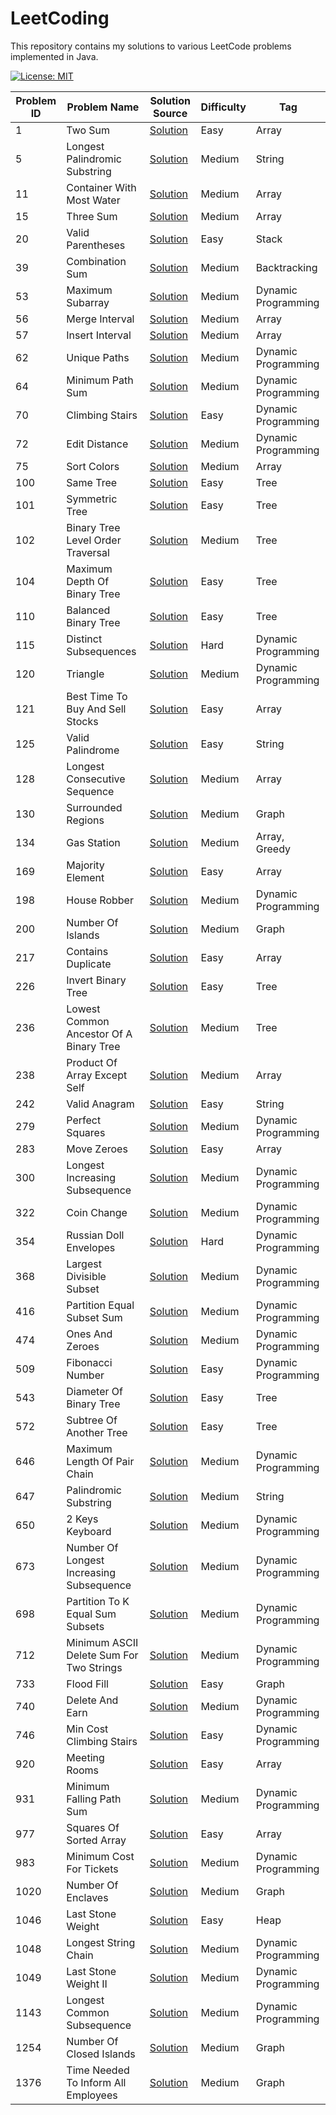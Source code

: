 # LeetCoding

This repository contains my solutions to various LeetCode problems implemented in Java.

[![License: MIT](https://img.shields.io/badge/License-MIT-yellow.svg)](https://github.com/anirudhology/LeetCoding/blob/main/LICENSE)

| Problem ID | Problem Name                             | Solution Source                                                                                                    | Difficulty | Tag                 |
|------------|------------------------------------------|--------------------------------------------------------------------------------------------------------------------|------------|---------------------|
| 1          | Two Sum                                  | [Solution](src/main/java/com/anirudhology/leetcoding/array/TwoSum.java)                                            | Easy       | Array               |
| 5          | Longest Palindromic Substring            | [Solution](src/main/java/com/anirudhology/leetcoding/string/LongestPalindromicSubstring.java)                      | Medium     | String              |
| 11         | Container With Most Water                | [Solution](src/main/java/com/anirudhology/leetcoding/array/ContainerWithMostWater.java)                            | Medium     | Array               |
| 15         | Three Sum                                | [Solution](src/main/java/com/anirudhology/leetcoding/array/ThreeSum.java)                                          | Medium     | Array               |
| 20         | Valid Parentheses                        | [Solution](src/main/java/com/anirudhology/leetcoding/stack/ValidParentheses.java)                                  | Easy       | Stack               |
| 39         | Combination Sum                          | [Solution](src/main/java/com/anirudhology/leetcoding/backtracking/CombinationSum.java)                             | Medium     | Backtracking        |
| 53         | Maximum Subarray                         | [Solution](src/main/java/com/anirudhology/leetcoding/dynamicprogramming/MaximumSubarray.java)                      | Medium     | Dynamic Programming |
| 56         | Merge Interval                           | [Solution](src/main/java/com/anirudhology/leetcoding/array/MergeIntervals.java)                                    | Medium     | Array               |
| 57         | Insert Interval                          | [Solution](src/main/java/com/anirudhology/leetcoding/array/InsertInterval.java)                                    | Medium     | Array               |
| 62         | Unique Paths                             | [Solution](src/main/java/com/anirudhology/leetcoding/dynamicprogramming/UniquePaths.java)                          | Medium     | Dynamic Programming |
| 64         | Minimum Path Sum                         | [Solution](src/main/java/com/anirudhology/leetcoding/dynamicprogramming/MinimumPathSum.java)                       | Medium     | Dynamic Programming |
| 70         | Climbing Stairs                          | [Solution](src/main/java/com/anirudhology/leetcoding/dynamicprogramming/ClimbingStairs.java)                       | Easy       | Dynamic Programming |
| 72         | Edit Distance                            | [Solution](src/main/java/com/anirudhology/leetcoding/dynamicprogramming/EditDistance.java)                         | Medium     | Dynamic Programming |
| 75         | Sort Colors                              | [Solution](src/main/java/com/anirudhology/leetcoding/array/SortColors.java)                                        | Medium     | Array               |
| 100        | Same Tree                                | [Solution](src/main/java/com/anirudhology/leetcoding/tree/SameTree.java)                                           | Easy       | Tree                |
| 101        | Symmetric Tree                           | [Solution](src/main/java/com/anirudhology/leetcoding/tree/SymmetricTree.java)                                      | Easy       | Tree                |
| 102        | Binary Tree Level Order Traversal        | [Solution](src/main/java/com/anirudhology/leetcoding/tree/BinaryTreeLevelOrderTraversal.java)                      | Medium     | Tree                |
| 104        | Maximum Depth Of Binary Tree             | [Solution](src/main/java/com/anirudhology/leetcoding/tree/MaximumDepthOfBinaryTree.java)                           | Easy       | Tree                |
| 110        | Balanced Binary Tree                     | [Solution](src/main/java/com/anirudhology/leetcoding/tree/BalancedBinaryTree.java)                                 | Easy       | Tree                |
| 115        | Distinct Subsequences                    | [Solution](src/main/java/com/anirudhology/leetcoding/dynamicprogramming/DistinctSubsequences.java)                 | Hard       | Dynamic Programming |
| 120        | Triangle                                 | [Solution](src/main/java/com/anirudhology/leetcoding/dynamicprogramming/Triangle.java)                             | Medium     | Dynamic Programming |
| 121        | Best Time To Buy And Sell Stocks         | [Solution](src/main/java/com/anirudhology/leetcoding/array/BestTimeToBuyAndSellStocks.java)                        | Easy       | Array               |
| 125        | Valid Palindrome                         | [Solution](src/main/java/com/anirudhology/leetcoding/string/ValidPalindrome.java)                                  | Easy       | String              |
| 128        | Longest Consecutive Sequence             | [Solution](src/main/java/com/anirudhology/leetcoding/array/LongestConsecutiveSequence.java)                        | Medium     | Array               |
| 130        | Surrounded Regions                       | [Solution](src/main/java/com/anirudhology/leetcoding/graph/SurroundedRegions.java)                                 | Medium     | Graph               |
| 134        | Gas Station                              | [Solution](src/main/java/com/anirudhology/leetcoding/array/GasStation.java)                                        | Medium     | Array, Greedy       |
| 169        | Majority Element                         | [Solution](src/main/java/com/anirudhology/leetcoding/array/MajorityElement.java)                                   | Easy       | Array               |
| 198        | House Robber                             | [Solution](src/main/java/com/anirudhology/leetcoding/dynamicprogramming/HouseRobber.java)                          | Medium     | Dynamic Programming |
| 200        | Number Of Islands                        | [Solution](src/main/java/com/anirudhology/leetcoding/graph/NumberOfIslands.java)                                   | Medium     | Graph               |
| 217        | Contains Duplicate                       | [Solution](src/main/java/com/anirudhology/leetcoding/array/ContainsDuplicate.java)                                 | Easy       | Array               |
| 226        | Invert Binary Tree                       | [Solution](src/main/java/com/anirudhology/leetcoding/tree/InvertBinaryTree.java)                                   | Easy       | Tree                |
| 236        | Lowest Common Ancestor Of A Binary Tree  | [Solution](src/main/java/com/anirudhology/leetcoding/tree/LowestCommonAncestorOfABinaryTree.java)                  | Medium     | Tree                |
| 238        | Product Of Array Except Self             | [Solution](src/main/java/com/anirudhology/leetcoding/array/ProductOfArrayExceptSelf.java)                          | Medium     | Array               |
| 242        | Valid Anagram                            | [Solution](src/main/java/com/anirudhology/leetcoding/string/ValidAnagram.java)                                     | Easy       | String              |
| 279        | Perfect Squares                          | [Solution](src/main/java/com/anirudhology/leetcoding/dynamicprogramming/PerfectSquares.java)                       | Medium     | Dynamic Programming |
| 283        | Move Zeroes                              | [Solution](src/main/java/com/anirudhology/leetcoding/array/MoveZeroes.java)                                        | Easy       | Array               |
| 300        | Longest Increasing Subsequence           | [Solution](src/main/java/com/anirudhology/leetcoding/dynamicprogramming/LongestIncreasingSubsequence.java)         | Medium     | Dynamic Programming |
| 322        | Coin Change                              | [Solution](src/main/java/com/anirudhology/leetcoding/dynamicprogramming/CoinChange.java)                           | Medium     | Dynamic Programming |
| 354        | Russian Doll Envelopes                   | [Solution](src/main/java/com/anirudhology/leetcoding/dynamicprogramming/RussianDollEnvelopes.java)                 | Hard       | Dynamic Programming |
| 368        | Largest Divisible Subset                 | [Solution](src/main/java/com/anirudhology/leetcoding/dynamicprogramming/LargestDivisibleSubset.java)               | Medium     | Dynamic Programming |
| 416        | Partition Equal Subset Sum               | [Solution](src/main/java/com/anirudhology/leetcoding/dynamicprogramming/PartitionEqualSubsetSum.java)              | Medium     | Dynamic Programming |
| 474        | Ones And Zeroes                          | [Solution](src/main/java/com/anirudhology/leetcoding/dynamicprogramming/OnesAndZeroes.java)                        | Medium     | Dynamic Programming |
| 509        | Fibonacci Number                         | [Solution](src/main/java/com/anirudhology/leetcoding/dynamicprogramming/FibonacciNumber.java)                      | Easy       | Dynamic Programming |
| 543        | Diameter Of Binary Tree                  | [Solution](src/main/java/com/anirudhology/leetcoding/tree/DiameterOfBinaryTree.java)                               | Easy       | Tree                |
| 572        | Subtree Of Another Tree                  | [Solution](src/main/java/com/anirudhology/leetcoding/tree/SubtreeOfAnotherTree.java)                               | Easy       | Tree                |
| 646        | Maximum Length Of Pair Chain             | [Solution](src/main/java/com/anirudhology/leetcoding/dynamicprogramming/MaximumLengthOfPairChain.java)             | Medium     | Dynamic Programming |
| 647        | Palindromic Substring                    | [Solution](src/main/java/com/anirudhology/leetcoding/string/PalindromicSubstrings.java)                            | Medium     | String              |
| 650        | 2 Keys Keyboard                          | [Solution](src/main/java/com/anirudhology/leetcoding/dynamicprogramming/TwoKeysKeyboard.java)                      | Medium     | Dynamic Programming |
| 673        | Number Of Longest Increasing Subsequence | [Solution](src/main/java/com/anirudhology/leetcoding/dynamicprogramming/NumberOfLongestIncreasingSubsequence.java) | Medium     | Dynamic Programming |
| 698        | Partition To K Equal Sum Subsets         | [Solution](src/main/java/com/anirudhology/leetcoding/backtracking/PartitionToKEqualSumSubsets.java)                | Medium     | Dynamic Programming |
| 712        | Minimum ASCII Delete Sum For Two Strings | [Solution](src/main/java/com/anirudhology/leetcoding/dynamicprogramming/MinimumASCIIDeleteSumForTwoStrings.java)   | Medium     | Dynamic Programming |
| 733        | Flood Fill                               | [Solution](src/main/java/com/anirudhology/leetcoding/graph/FloodFill.java)                                         | Easy       | Graph               |
| 740        | Delete And Earn                          | [Solution](src/main/java/com/anirudhology/leetcoding/dynamicprogramming/DeleteAndEarn.java)                        | Medium     | Dynamic Programming |
| 746        | Min Cost Climbing Stairs                 | [Solution](src/main/java/com/anirudhology/leetcoding/dynamicprogramming/MinCostClimbingStairs.java)                | Easy       | Dynamic Programming |
| 920        | Meeting Rooms                            | [Solution](src/main/java/com/anirudhology/leetcoding/array/MeetingRooms.java)                                      | Easy       | Array               |
| 931        | Minimum Falling Path Sum                 | [Solution](src/main/java/com/anirudhology/leetcoding/dynamicprogramming/MinimumFallingPathSum.java)                | Medium     | Dynamic Programming |
| 977        | Squares Of Sorted Array                  | [Solution](src/main/java/com/anirudhology/leetcoding/array/SquaresOfSortedArray.java)                              | Easy       | Array               |
| 983        | Minimum Cost For Tickets                 | [Solution](src/main/java/com/anirudhology/leetcoding/dynamicprogramming/MinimumCostForTickets.java)                | Medium     | Dynamic Programming |
| 1020       | Number Of Enclaves                       | [Solution](src/main/java/com/anirudhology/leetcoding/graph/NumberOfEnclaves.java)                                  | Medium     | Graph               |
| 1046       | Last Stone Weight                        | [Solution](src/main/java/com/anirudhology/leetcoding/heap/LastStoneWeight.java)                                    | Easy       | Heap                |
| 1048       | Longest String Chain                     | [Solution](src/main/java/com/anirudhology/leetcoding/dynamicprogramming/LongestStringChain.java)                   | Medium     | Dynamic Programming |
| 1049       | Last Stone Weight II                     | [Solution](src/main/java/com/anirudhology/leetcoding/dynamicprogramming/LastStoneWeightII.java)                    | Medium     | Dynamic Programming |
| 1143       | Longest Common Subsequence               | [Solution](src/main/java/com/anirudhology/leetcoding/dynamicprogramming/LongestCommonSubsequence.java)             | Medium     | Dynamic Programming |
| 1254       | Number Of Closed Islands                 | [Solution](src/main/java/com/anirudhology/leetcoding/graph/NumberOfClosedIslands.java)                             | Medium     | Graph               |
| 1376       | Time Needed To Inform All Employees      | [Solution](src/main/java/com/anirudhology/leetcoding/graph/TimeNeededToInformAllEmployees.java)                    | Medium     | Graph               |